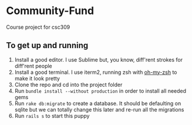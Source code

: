 # Community-Fund
Course project for csc309

## To get up and running
1. Install a good editor. I use Sublime but, you know, diff'rent strokes for diff'rent people
2. Install a good terminal. I use iterm2, running zsh with [oh-my-zsh](https://github.com/robbyrussell/oh-my-zsh) to make it look pretty
3. Clone the repo and cd into the project folder
4. Run `bundle install --without production` in order to install all needed gems
5. Run `rake db:migrate` to create a database. It should be defaulting on sqlite but we can totally change this later and re-run all the migrations
6. Run `rails s` to start this puppy
